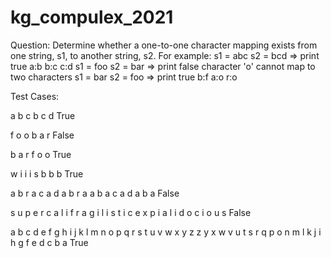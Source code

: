 # kg_compulex_2021

Question: Determine whether a one-to-one character mapping exists from one string, s1, to another string, s2.
For example: 
s1 = abc	s2 = bcd => print true a:b b:c c:d
s1 = foo	s2 = bar => print false character 'o' cannot map to two characters
s1 = bar	s2 = foo => print true b:f a:o r:o


Test Cases:

a b c
b c d
True

f o o
b a r
False

b a r
f o o
True

w i i i
s b b b
True

a b r a c a d a b r a
a b a c a d a b a
False

s u p e r c a l i f r a g i l i s
t i c e x p i a l i d o c i o u s
False

a b c d e f g h i j k l m n o p q r s t u v w x y z
z y x w v u t s r q p o n m l k j i h g f e d c b a
True
